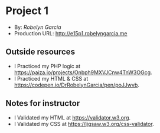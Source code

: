 # Project 1
+ By: *Robelyn Garcia*
+ Production URL: <http://e15p1.robelyngarcia.me>

## Outside resources
+ I Practiced my PHP logic at <https://paiza.io/projects/Onbph9MXVJCnw4TnW3OGcg>.
+ I Practiced my HTML & CSS at <https://codepen.io/DrRobelynGarcia/pen/poJJwvb>.

## Notes for instructor
+ I Validated my HTML at <https://validator.w3.org>.
+ I Validated my CSS at <https://jigsaw.w3.org/css-validator>.